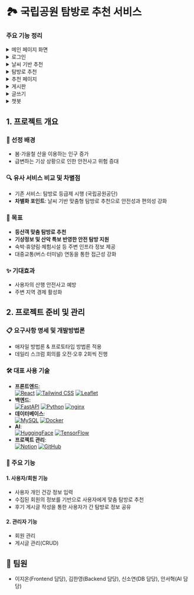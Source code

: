 # 🏞️ 국립공원 탐방로 추천 서비스


### 주요 기능 정리
<details> 
  <summary>메인 페이지 화면</summary>
    <img width="1588" height="1145" alt="Image" src="https://github.com/user-attachments/assets/8b534391-35d8-44b5-bcaa-778f134e63f0" />
</details>

<details> 
  <summary>로그인</summary>
 <img width="1588" height="1145" alt="Image" src="https://github.com/user-attachments/assets/2333c0a6-ee76-4ca2-8abb-0eb116da20cd" />
</details>

<details> 
  <summary>날씨 기반 추천</summary>
 <img width="1588" height="1145" alt="Image" src="https://github.com/user-attachments/assets/d9cad385-6172-4a77-8b50-a6f5e89a5973" />
</details>

<details> 
  <summary>탐방로 추천</summary>
 <img width="1588" height="1145" alt="Image" src="https://github.com/user-attachments/assets/0949dcf5-4ba4-4135-b256-73e274eb5811" />
</details>

<details> 
  <summary>추천 페이지</summary>
 <img width="1588" height="1145" alt="Image" src="https://github.com/user-attachments/assets/b30fe66a-de76-436d-8df8-79c59a27de85" />
</details>

<details> 
  <summary>게시판</summary>
 <img width="1588" height="1145" alt="Image" src="https://github.com/user-attachments/assets/92088d37-651e-477e-9f1f-57ec5d649088" />
</details>

<details> 
  <summary>글쓰기</summary>
 <img width="1588" height="1145" alt="Image" src="https://github.com/user-attachments/assets/7d75afde-666e-465e-a42a-9e8495715ce0" />
</details>

<details> 
  <summary>챗봇</summary>
 <img width="1588" height="1145" alt="Image" src="https://github.com/user-attachments/assets/cc65b082-ddde-40a8-932b-51e24104ec5b" />
</details>

## 1. 프로젝트 개요
### 🌱 선정 배경
- 봄·가을철 산을 이용하는 인구 증가  
- 급변하는 기상 상황으로 인한 안전사고 위험 증대
### 🔍 유사 서비스 비교 및 차별점
- 기존 서비스: 탐방로 등급제 시행 (국립공원공단)  
- **차별화 포인트**: 날씨 기반 맞춤형 탐방로 추천으로 안전성과 편의성 강화
### 🎯 목표
- **등산객 맞춤 탐방로 추천**  
- **기상정보 및 산악 특보 반영한 안전 탐방 지원**  
- 숙박·휴양림·체험시설 등 주변 인프라 정보 제공
- 대중교통(버스·터미널) 연동을 통한 접근성 강화
### ✨ 기대효과
- 사용자의 산행 안전사고 예방  
- 주변 지역 경제 활성화  

## 2. 프로젝트 준비 및 관리
### 📋 요구사항 명세 및 개발방법론
- 애자일 방법론 & 프로토타입 방법론 적용  
- 데일리 스크럼 회의를 오전·오후 2회씩 진행
### 🛠️ 대표 사용 기술
- **프론트엔드**:  
  [![React](https://img.shields.io/badge/React-20232A?style=flat&logo=react&logoColor=61DAFB)](https://reactjs.org/) [![Tailwind CSS](https://img.shields.io/badge/Tailwind_CSS-38B2AC?style=flat&logo=tailwind-css&logoColor=white)](https://tailwindcss.com/) [![Leaflet](https://img.shields.io/badge/Leaflet-479FFF?style=flat&logo=leaflet&logoColor=white)](https://leafletjs.com/)  
- **백엔드**:  
  [![FastAPI](https://img.shields.io/badge/FastAPI-009688?style=flat&logo=fastapi&logoColor=white)](https://fastapi.tiangolo.com/) [![Python](https://img.shields.io/badge/Python-3776AB?style=flat&logo=python&logoColor=white)](https://www.python.org/) [![nginx](https://img.shields.io/badge/nginx-009639?style=flat&logo=nginx&logoColor=white)](https://nginx.org/)  
- **데이터베이스**:  
  [![MySQL](https://img.shields.io/badge/MySQL-4479A1?style=flat&logo=mysql&logoColor=white)](https://www.mysql.com/) [![Docker](https://img.shields.io/badge/Docker-2496ED?style=flat&logo=docker&logoColor=white)](https://www.docker.com/)
- **AI**:  
 [![HuggingFace](https://img.shields.io/badge/HuggingFace-FF9900?style=flat&logo=huggingface&logoColor=white)](https://huggingface.co/) [![TensorFlow](https://img.shields.io/badge/TensorFlow-FF6F00?style=flat&logo=tensorflow&logoColor=white)](https://www.tensorflow.org/)
- **프로젝트 관리**:  
  [![Notion](https://img.shields.io/badge/Notion-000000?style=flat&logo=notion&logoColor=white)](https://www.notion.so/) [![GitHub](https://img.shields.io/badge/GitHub-181717?style=flat&logo=github&logoColor=white)](https://github.com/)
### 🚀 주요 기능
#### 1. 사용자/회원 기능
- 사용자 개인 건강 정보 입력 
- 수집된 회원의 정보를 기반으로 사용자에게 맞춤 탐방로 추천 
- 후기 게시글 작성을 통한 사용자가 간 탐방로 정보 공유
#### 2. 관리자 기능
- 회원 관리
- 게시글 관리(CRUD)

## 👥 팀원
- 이지온(Frontend 담당), 김한영(Backend 담당), 신소연(DB 담당), 안서혁(AI 담당)
